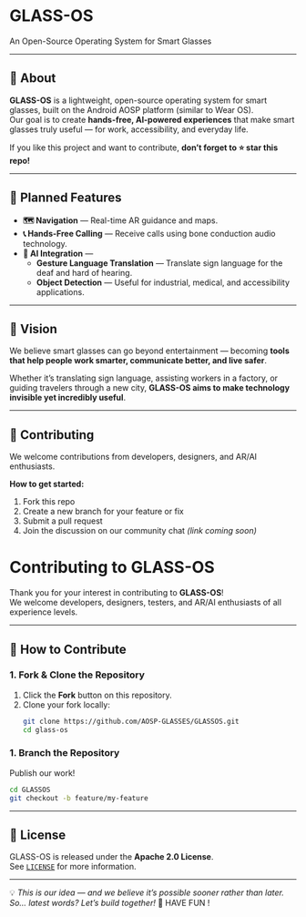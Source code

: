 # GLASS-OS  
An Open-Source Operating System for Smart Glasses

<!-- ![GLASS-OS Logo Placeholder] (docs/logo.png)  Replace with your actual logo -->

---

## 📖 About  
**GLASS-OS** is a lightweight, open-source operating system for smart glasses, built on the Android AOSP platform (similar to Wear OS).  
Our goal is to create **hands-free, AI-powered experiences** that make smart glasses truly useful — for work, accessibility, and everyday life.

If you like this project and want to contribute, **don’t forget to ⭐ star this repo!**

---

## 🚀 Planned Features  
- **🗺 Navigation** — Real-time AR guidance and maps.  
- **📞 Hands-Free Calling** — Receive calls using bone conduction audio technology.  
- **🤖 AI Integration** —  
  - **Gesture Language Translation** — Translate sign language for the deaf and hard of hearing.  
  - **Object Detection** — Useful for industrial, medical, and accessibility applications.  

---

## 🌟 Vision  
We believe smart glasses can go beyond entertainment — becoming **tools that help people work smarter, communicate better, and live safer**.  

Whether it’s translating sign language, assisting workers in a factory, or guiding travelers through a new city, **GLASS-OS aims to make technology invisible yet incredibly useful**.

---

## 🤝 Contributing  
We welcome contributions from developers, designers, and AR/AI enthusiasts.  

**How to get started:**
1. Fork this repo  
2. Create a new branch for your feature or fix  
3. Submit a pull request  
4. Join the discussion on our community chat *(link coming soon)*

# Contributing to GLASS-OS

Thank you for your interest in contributing to **GLASS-OS**!  
We welcome developers, designers, testers, and AR/AI enthusiasts of all experience levels.  

---

## 📌 How to Contribute

### 1. Fork & Clone the Repository
1. Click the **Fork** button on this repository.  
2. Clone your fork locally:
   ```bash
   git clone https://github.com/AOSP-GLASSES/GLASSOS.git
   cd glass-os
    ```
### 1. Branch  the Repository
Publish our work! 
 ```bash
 cd GLASSOS
 git checkout -b feature/my-feature
 ```
--- 

## 📜 License  
GLASS-OS is released under the **Apache 2.0 License**.  
See [`LICENSE`](LICENSE) for more information.

---

💡 *This is our idea — and we believe it’s possible sooner rather than later. So… latest words? Let’s build together!* 🚀
HAVE FUN !
